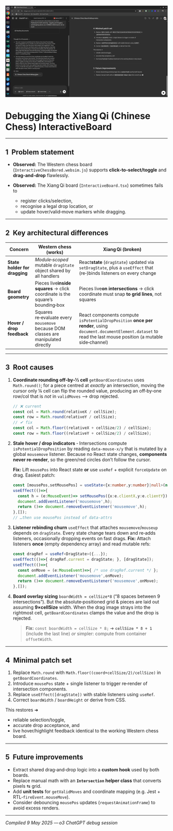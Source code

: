 ![1746772805386](image/NotesFromChatGPT-o3/1746772805386.png)

# Debugging the Xiang Qi (Chinese Chess) InteractiveBoard

---

## 1  Problem statement

* **Observed:** The Western chess board (`InteractiveChessBored.websim.js`) supports **click‑to‑select/toggle** and **drag‑and‑drop** flawlessly.
* **Observed:** The Xiang Qi board (`InteractiveBoard.tsx`) sometimes fails to

  * register clicks/selection,
  * recognise a legal drop location, or
  * update hover/valid‑move markers while dragging.

---

## 2  Key architectural differences

| Concern                             | Western chess (works)                                                                  | Xiang Qi (broken)                                                                                                                                                                   |
| ----------------------------------- | -------------------------------------------------------------------------------------- | ------------------------------------------------------------------------------------------------------------------------------------------------------------------------------------ |
| **State holder for dragging** | *Module‑scoped* mutable `dragState` object shared by all handlers                 | React**state** (`dragState`) updated via `setDragState`, plus a `useEffect` that (re‑)binds listeners on every change                                                   |
| **Board geometry**            | Pieces live**inside squares** → click coordinate is the square’s bounding‑box | Pieces live**on intersections** → click coordinate must snap **to grid lines**, not squares                                                                             |
| **Hover / drop feedback**     | Squares re‑evaluate every `mousemove` because DOM classes are manipulated directly  | React components compute `isPotentialDropPosition` **once per render**, using `document.documentElement.dataset` to read the last mouse position (a mutable side‑channel) |

---

## 3  Root causes

1. **Coordinate rounding off‑by‑½ cell**
   `getBoardCoordinates` uses `Math.round()`; for a piece centred at *exactly* an intersection, moving the cursor only ¼ cell can flip the rounded value, producing an off‑by‑one row/col that is *not* in `validMoves` ⟶ drop rejected.

   ```ts
   // ❌ current
   const col = Math.round(relativeX / cellSize);
   const row = Math.round(relativeY / cellSize);
   // ✔ fix
   const col = Math.floor((relativeX + cellSize/2) / cellSize);
   const row = Math.floor((relativeY + cellSize/2) / cellSize);
   ```
2. **Stale hover / drop indicators**
   ‑ Intersections compute `isPotentialDropPosition` by reading `data-mouse‑x/y` that is mutated by a global `mousemove` listener. Because no React state changes, **components never re‑render**, so the green/red circles don’t follow the cursor.

   **Fix:** Lift `mousePos` into React state **or** use `useRef` + explicit `forceUpdate` on drag. Easiest patch:

   ```ts
   const [mousePos,setMousePos] = useState<{x:number,y:number}|null>(null);
   useEffect(()=>{
     const h = (e:MouseEvent)=> setMousePos({x:e.clientX,y:e.clientY});
     document.addEventListener('mousemove',h);
     return ()=> document.removeEventListener('mousemove',h);
   },[]);
   // …then use mousePos instead of data‑attrs
   ```
3. **Listener rebinding churn**
   `useEffect` that attaches `mousemove`/`mouseup` depends on `dragState`. Every state change tears down and re‑adds listeners, occasionally dropping events on fast drags.
   **Fix:** Attach listeners **once** (empty dependency array) and read mutable refs:

   ```ts
   const dragRef = useRef<DragState>({...});
   useEffect(()=>{ dragRef.current = dragState; }, [dragState]);
   useEffect(()=>{
     const onMove = (e:MouseEvent)=>{ /* use dragRef.current */ };
     document.addEventListener('mousemove',onMove);
     return ()=> document.removeEventListener('mousemove',onMove);
   },[]);
   ```
4. **Board overlay sizing**
   `boardWidth = cellSize*8` (“8 spaces between 9 intersections”). But the absolute‑positioned grid & pieces are laid out assuming **9×cellSize** width. When the drag image strays into the rightmost cell, `getBoardCoordinates` clamps the value and the drop is rejected.

   > **Fix:** `const boardWidth = cellSize * 8;` ➜ **`cellSize * 8 + 1`** (include the last line) *or* simpler: compute from container `offsetWidth`.
   >

---

## 4  Minimal patch set

1. Replace `Math.round` with `Math.floor((coord+cellSize/2)/cellSize)` in `getBoardCoordinates`.
2. Introduce `mousePos` state + single listener to trigger re‑render of intersection components.
3. Replace `useEffect([dragState])` with stable listeners using `useRef`.
4. Correct `boardWidth` / `boardHeight` or derive from CSS.

This restores ➜

* reliable selection/toggle,
* accurate drop acceptance, and
* live hover/highlight feedback identical to the working Western chess board.

---

## 5  Future improvements

* Extract shared drag‑and‑drop logic into a **custom hook** used by both boards.
* Replace manual math with an **`Intersection` helper class** that converts pixels ⇆ grid.
* Add **unit tests** for `getValidMoves` and coordinate mapping (e.g. Jest + RTL‑`fireEvent.mouseMove`).
* Consider debouncing `mousePos` updates (`requestAnimationFrame`) to avoid excess renders.

---

*Compiled 9 May 2025 — o3 ChatGPT debug session*
